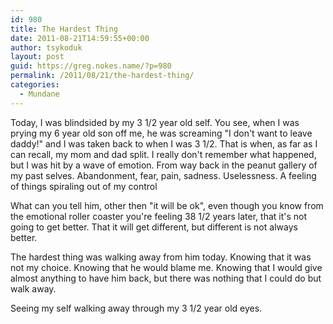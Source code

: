 ```yaml
---
id: 980
title: The Hardest Thing
date: 2011-08-21T14:59:55+00:00
author: tsykoduk
layout: post
guid: https://greg.nokes.name/?p=980
permalink: /2011/08/21/the-hardest-thing/
categories:
  - Mundane
---
```

Today, I was blindsided by my 3 1/2 year old self. You see, when I was prying my 6 year old son off me, he was screaming "I don't want to leave daddy!" and I was taken back to when I was 3 1/2. That is when, as far as I can recall, my mom and dad split. I really don't remember what happened, but I was hit by a wave of emotion. From way back in the peanut gallery of my past selves. Abandonment, fear, pain, sadness. Uselessness. A feeling of things spiraling out of my control
<!--more-->

What can you tell him, other then "it will be ok", even though you know from the emotional roller coaster you're feeling 38 1/2 years later, that it's not going to get better. That it will get different, but different is not always better.

The hardest thing was walking away from him today. Knowing that it was not my choice. Knowing that he would blame me. Knowing that I would give almost anything to have him back, but there was nothing that I could do but walk away.

Seeing my self walking away through my 3 1/2 year old eyes.